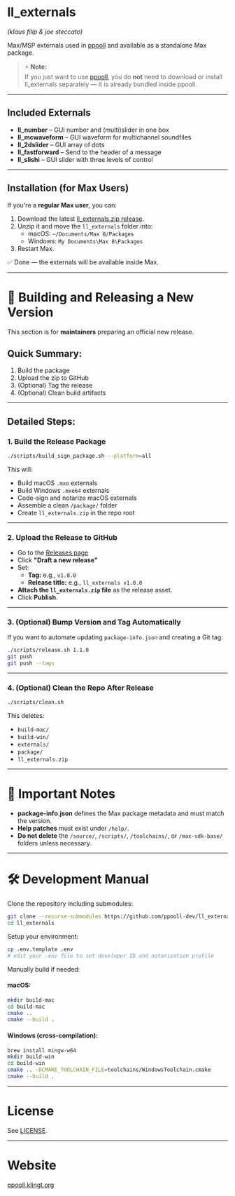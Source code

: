 # ll_externals
*(klaus filip & joe steccato)*

Max/MSP externals used in [ppooll](https://github.com/ppooll-dev/ppooll) and available as a standalone Max package.

> ⚡ **Note:**  
> If you just want to use [ppooll](https://github.com/ppooll-dev/ppooll), you do **not** need to download or install ll_externals separately — it is already bundled inside ppooll.

---

## Included Externals

- **ll_number** – GUI number and (multi)slider in one box
- **ll_mcwaveform** – GUI waveform for multichannel soundfiles
- **ll_2dslider** – GUI array of dots
- **ll_fastforward** – Send to the header of a message
- **ll_slishi** – GUI slider with three levels of control

---

## Installation (for Max Users)

If you're a **regular Max user**, you can:

1. Download the latest [ll_externals.zip release](https://github.com/ppooll-dev/ll_externals/releases).
2. Unzip it and move the `ll_externals` folder into:
   - macOS: `~/Documents/Max 8/Packages`
   - Windows: `My Documents\Max 8\Packages`
3. Restart Max.

✅ Done — the externals will be available inside Max.

---

# 🚀 Building and Releasing a New Version

This section is for **maintainers** preparing an official new release.

## Quick Summary:

1. Build the package
2. Upload the zip to GitHub
3. (Optional) Tag the release
4. (Optional) Clean build artifacts

---

## Detailed Steps:

### 1. Build the Release Package

```bash
./scripts/build_sign_package.sh --platform=all
```

This will:
- Build macOS `.mxo` externals
- Build Windows `.mxe64` externals
- Code-sign and notarize macOS externals
- Assemble a clean `/package/` folder
- Create `ll_externals.zip` in the repo root

---

### 2. Upload the Release to GitHub

- Go to the [Releases page](https://github.com/ppooll-dev/ll_externals/releases)
- Click **"Draft a new release"**
- Set:
  - **Tag:** e.g., `v1.0.0`
  - **Release title:** e.g., `ll_externals v1.0.0`
- **Attach the `ll_externals.zip` file** as the release asset.
- Click **Publish**.

---

### 3. (Optional) Bump Version and Tag Automatically

If you want to automate updating `package-info.json` and creating a Git tag:

```bash
./scripts/release.sh 1.1.0
git push
git push --tags
```

---

### 4. (Optional) Clean the Repo After Release

```bash
./scripts/clean.sh
```

This deletes:
- `build-mac/`
- `build-win/`
- `externals/`
- `package/`
- `ll_externals.zip`

---

# 🧠 Important Notes

- **package-info.json** defines the Max package metadata and must match the version.
- **Help patches** must exist under `/help/`.
- **Do not delete** the `/source/`, `/scripts/`, `/toolchains/`, or `/max-sdk-base/` folders unless necessary.

---

# 🛠 Development Manual

Clone the repository including submodules:

```bash
git clone --recurse-submodules https://github.com/ppooll-dev/ll_externals.git
cd ll_externals
```

Setup your environment:

```bash
cp .env.template .env
# edit your .env file to set developer ID and notarization profile
```

Manually build if needed:

#### macOS:

```bash
mkdir build-mac
cd build-mac
cmake ..
cmake --build .
```

#### Windows (cross-compilation):

```bash
brew install mingw-w64
mkdir build-win
cd build-win
cmake .. -DCMAKE_TOOLCHAIN_FILE=toolchains/WindowsToolchain.cmake
cmake --build .
```

---

# License

See [LICENSE](LICENSE).

---

# Website

[ppooll.klingt.org](http://ppooll.klingt.org)
